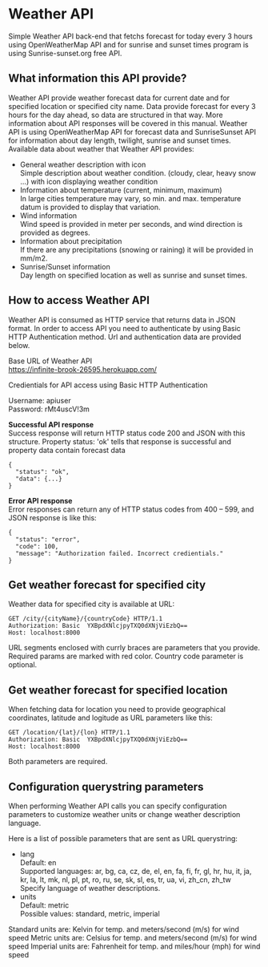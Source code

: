 # Weather API
Simple Weather API back-end that fetchs forecast for today every 3 hours using OpenWeatherMap API and for sunrise and sunset times program is using Sunrise-sunset.org free API.

## What information this API provide?

Weather API provide weather forecast data for current date and for specified location or specified city name. Data provide forecast for every 3 hours for the day ahead, so data are structured in that way. More information about API responses will be covered in this manual. Weather API is using OpenWeatherMap API for forecast data and SunriseSunset API for information about day length, twilight, sunrise and sunset times.
Available data about weather that Weather API provides:
* General weather description with icon  
  Simple description about weather condition. (cloudy, clear, heavy snow ...) with icon displaying weather condition
* Information about temperature (current, minimum, maximum)  
  In large cities temperature may vary, so min. and max. temperature datum is provided to display that variation.
* Wind information  
  Wind speed is provided in meter per seconds, and wind direction is provided as degrees.
* Information about precipitation  
  If there are any precipitations (snowing or raining) it will be provided in mm/m2.
* Sunrise/Sunset information  
  Day length on specified location as well as sunrise and sunset times.

## How to access Weather API

Weather API is consumed as HTTP service that returns data in JSON format. In order to access API you need to authenticate by using Basic HTTP Authentication method. Url and authentication data are provided below.

Base URL of Weather API  
https://infinite-brook-26595.herokuapp.com/

Credientials for API access using Basic HTTP Authentication

Username: apiuser  
Password:  rMt4uscV!3m  

**Successful API response**  
Success response will return HTTP status code 200 and JSON with this structure. Property status: 'ok' tells that response is successful and property data contain forecast data
~~~~
{
  "status": "ok",
  "data": {...}
}
~~~~

**Error API response**  
Error responses can return any of HTTP status codes from 400 – 599, and JSON response is like this:
~~~~
{
  "status": "error",
  "code": 100,
  "message": "Authorization failed. Incorrect credientials."
}
~~~~

## Get weather forecast for specified city

Weather data for specified city is available at URL:

~~~~
GET /city/{cityName}/{countryCode} HTTP/1.1
Authorization: Basic  YXBpdXNlcjpyTXQ0dXNjViEzbQ==
Host: localhost:8000
~~~~

URL segments enclosed with currly braces are parameters that you provide. Required params are marked with red color. Country code parameter is optional.

## Get weather forecast for specified location

When fetching data for location you need to provide geographical coordinates, latitude and logitude as URL parameters like this:

~~~~
GET /location/{lat}/{lon} HTTP/1.1
Authorization: Basic  YXBpdXNlcjpyTXQ0dXNjViEzbQ==
Host: localhost:8000
~~~~

Both parameters are required.

## Configuration querystring parameters

When performing Weather API calls you can specify configuration parameters to customize weather units or change weather description language.

Here is a list of possible parameters that are sent as URL querystring:
- lang  
  Default: en  
  Supported languages: ar, bg, ca, cz, de, el, en, fa, fi, fr, gl, hr, hu, it, ja, kr, la, lt, mk, nl, pl, pt, ro, ru, se, sk, sl, es, tr, ua, vi, zh_cn, zh_tw  
  Specify language of weather descriptions.
- units  
  Default: metric  
  Possible values: standard, metric, imperial

Standard units are: Kelvin for temp. and meters/second (m/s) for wind speed
Metric units are: Celsius for temp. and meters/second (m/s) for wind speed
Imperial units are: Fahrenheit for temp. and miles/hour (mph) for wind speed
